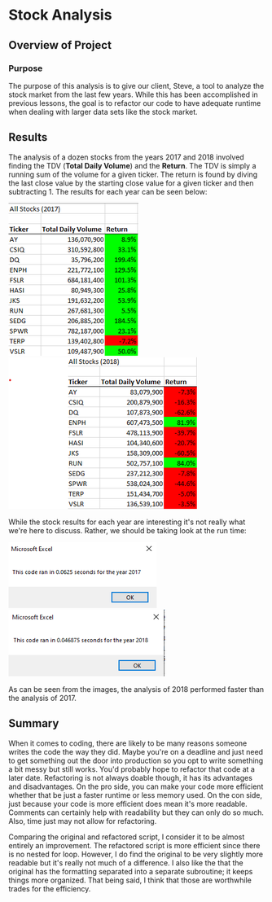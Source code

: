 

# Stock Analysis

  

## Overview of Project

  

### Purpose
The purpose of this analysis is to give our client, Steve, a tool to analyze the stock market from the last few years. While this has been accomplished in previous lessons, the goal is to refactor our code to have adequate runtime when dealing with larger data sets like the stock market.

  

## Results

The analysis of a dozen stocks from the years 2017 and 2018 involved finding the TDV (**Total Daily Volume**) and the **Return**. The TDV is simply a running sum of the volume for a given ticker. The return is found by diving the last close value by the starting close value for a given ticker and then subtracting 1. The results for each year can be seen below:

![Results_2017](resources/Results_2017.png)
![Results_2018](resources/Results_2018.png)

While the stock results for each year are interesting it's not really what we're here to discuss. Rather, we should be taking  look at the run time:

![VBA_Challenge_2017](resources/VBA_Challenge_2017.png)
![VBA_Challenge_2018](resources/VBA_Challenge_2018.png)
  
As can be seen from the images, the analysis of 2018 performed faster than the analysis of 2017.
## Summary
When it comes to coding, there are likely to be many reasons someone writes the code the way they did. Maybe you're on a deadline and just need to get something out the door into production so you opt to write something a bit messy but still works. You'd probably hope to refactor that code at a later date. Refactoring is not always doable though, it has its advantages and disadvantages. On the pro side, you can make your code more efficient whether that be just a faster runtime or less memory used. On the con side, just because your code is more efficient does mean it's more readable. Comments can certainly help with readability but they can only do so much. Also, time just may not allow for refactoring.

Comparing the original and refactored script, I consider it to be almost entirely an improvement. The refactored script is more efficient since there is no nested for loop. However, I do find the original to be very slightly more readable but it's really not much of a difference. I also like the that the original has the formatting separated into a separate subroutine; it keeps things more organized. That being said, I think that those are worthwhile trades for the efficiency.
